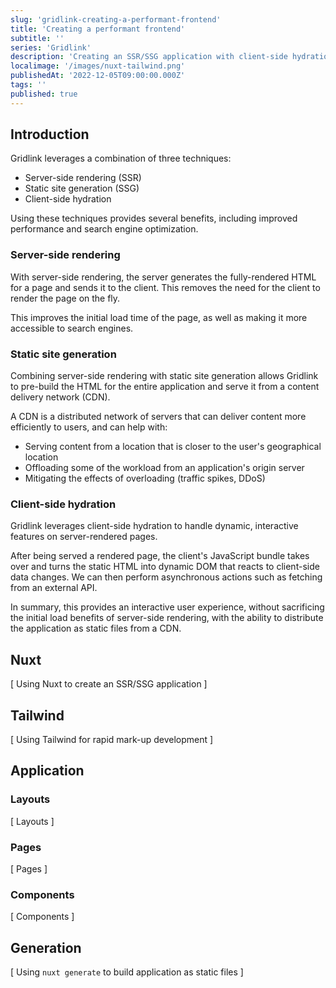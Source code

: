 ```yaml
---
slug: 'gridlink-creating-a-performant-frontend'
title: 'Creating a performant frontend'
subtitle: ''
series: 'Gridlink'
description: 'Creating an SSR/SSG application with client-side hydration using Nuxt'
localimage: '/images/nuxt-tailwind.png'
publishedAt: '2022-12-05T09:00:00.000Z'
tags: ''
published: true
---
```


## Introduction

Gridlink leverages a combination of three techniques:

- Server-side rendering (SSR)
- Static site generation (SSG)
- Client-side hydration

Using these techniques provides several benefits, including improved performance and search engine optimization.

### Server-side rendering

With server-side rendering, the server generates the fully-rendered HTML for a page and sends it to the client. This removes the need for the client to render the page on the fly.

This improves the initial load time of the page, as well as making it more accessible to search engines.

### Static site generation

Combining server-side rendering with static site generation allows Gridlink to pre-build the HTML for the entire application and serve it from a content delivery network (CDN).

A CDN is a distributed network of servers that can deliver content more efficiently to users, and can help with:

- Serving content from a location that is closer to the user's geographical location
- Offloading some of the workload from an application's origin server
- Mitigating the effects of overloading (traffic spikes, DDoS)

### Client-side hydration

Gridlink leverages client-side hydration to handle dynamic, interactive features on server-rendered pages.

After being served a rendered page, the client's JavaScript bundle takes over and turns the static HTML into dynamic DOM that reacts to client-side data changes. We can then perform asynchronous actions such as fetching from an external API.

In summary, this provides an interactive user experience, without sacrificing the initial load benefits of server-side rendering, with the ability to distribute the application as static files from a CDN.

## Nuxt

[ Using Nuxt to create an SSR/SSG application ]

## Tailwind

[ Using Tailwind for rapid mark-up development ]

## Application

### Layouts

[ Layouts ]

### Pages

[ Pages ]

### Components

[ Components ]

## Generation

[ Using `nuxt generate` to build application as static files ]
